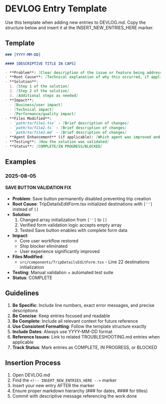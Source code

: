 # DEVLOG Entry Template

Use this template when adding new entries to DEVLOG.md. Copy the structure below and insert it at the INSERT_NEW_ENTRIES_HERE marker.

## Template

```markdown
### [YYYY-MM-DD]

#### [DESCRIPTIVE TITLE IN CAPS]

- **Problem**: [Clear description of the issue or feature being addressed]
- **Root Cause**: [Technical explanation of why this occurred, if applicable]
- **Solution**: 
  1. [Step 1 of the solution]
  2. [Step 2 of the solution]
  3. [Additional steps as needed]
- **Impact**: 
  - [Business/user impact]
  - [Technical impact]
  - [Performance/quality impact]
- **Files Modified**:
  - `path/to/file1.tsx` - [Brief description of changes]
  - `path/to/file2.ts` - [Brief description of changes]
  - `path/to/file3.md` - [Brief description of changes]
- **Agent Enhancement** (if applicable): [Which agent was improved and how]
- **Testing**: [How the solution was validated]
- **Status**: [COMPLETE/IN PROGRESS/BLOCKED]
```

## Examples

### 2025-08-05

#### SAVE BUTTON VALIDATION FIX

- **Problem**: Save button permanently disabled preventing trip creation
- **Root Cause**: TripDetailsEditForm.tsx initialized destinations with `['']` instead of `[]`
- **Solution**: 
  1. Changed array initialization from `['']` to `[]`
  2. Verified form validation logic accepts empty array
  3. Tested Save button enables with complete form data
- **Impact**: 
  - Core user workflow restored
  - Ship blocker eliminated
  - User experience significantly improved
- **Files Modified**:
  - `src/components/TripDetailsEditForm.tsx` - Line 22 destinations initialization
- **Testing**: Manual validation + automated test suite
- **Status**: COMPLETE

## Guidelines

1. **Be Specific**: Include line numbers, exact error messages, and precise descriptions
2. **Be Concise**: Keep entries focused and readable
3. **Be Complete**: Include all relevant context for future reference
4. **Use Consistent Formatting**: Follow the template structure exactly
5. **Include Dates**: Always use YYYY-MM-DD format
6. **Reference Issues**: Link to related TROUBLESHOOTING.md entries when applicable
7. **Track Status**: Mark entries as COMPLETE, IN PROGRESS, or BLOCKED

## Insertion Process

1. Open DEVLOG.md
2. Find the `<!-- INSERT_NEW_ENTRIES_HERE -->` marker
3. Insert your new entry AFTER the marker
4. Ensure proper markdown hierarchy (### for dates, #### for titles)
5. Commit with descriptive message referencing the work done